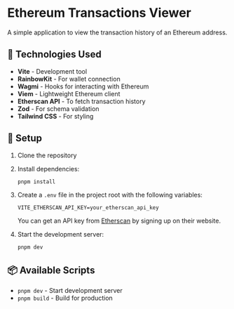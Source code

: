 # Ethereum Transactions Viewer

A simple application to view the transaction history of an Ethereum address.

## 🚀 Technologies Used

- **Vite** - Development tool
- **RainbowKit** - For wallet connection
- **Wagmi** - Hooks for interacting with Ethereum
- **Viem** - Lightweight Ethereum client
- **Etherscan API** - To fetch transaction history
- **Zod** - For schema validation
- **Tailwind CSS** - For styling

## 🔧 Setup

1. Clone the repository
2. Install dependencies:
   ```bash
   pnpm install
   ```
3. Create a `.env` file in the project root with the following variables:
   ```env
   VITE_ETHERSCAN_API_KEY=your_etherscan_api_key
   ```

   You can get an API key from [Etherscan](https://etherscan.io/apis) by signing up on their website.

4. Start the development server:
   ```bash
   pnpm dev
   ```

## 📦 Available Scripts

- `pnpm dev` - Start development server
- `pnpm build` - Build for production
